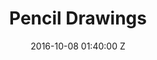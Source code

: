 ---
title: Pencil Drawings
date: 2016-10-08 01:40:00 Z
image: /uploads/walter.jpg
year: SPRING 2014
tag: Art & Design
description: Lorem ipsum dolor sit amet, consectetur adipisicing elit. Voluptatem incidunt dolore mollitia cum quas voluptates unde vel saepe accusantium quod amet eveniet dolorem natus earum, architecto deserunt esse nisi libero!
link: https://www.behance.net/mblode_art
link-title: Pencil Drawings
---